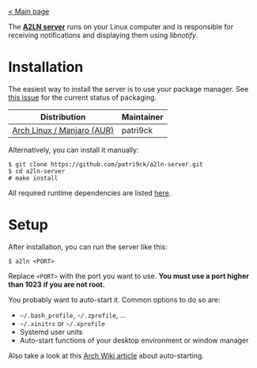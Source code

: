 [< Main page](index.md)

The **[A2LN server](https://github.com/patri9ck/a2ln-server)** runs on your Linux computer and is responsible for receiving notifications and displaying them using _libnotify_.

# Installation
The easiest way to install the server is to use your package manager. See [this issue](https://github.com/patri9ck/a2ln-server/issues/2) for the current status of packaging.

Distribution | Maintainer
------------ | ----------
[Arch Linux / Manjaro (AUR)](https://aur.archlinux.org/packages/a2ln/) | patri9ck

Alternatively, you can install it manually:
```
$ git clone https://github.com/patri9ck/a2ln-server.git
$ cd a2ln-server
# make install
```

All required runtime dependencies are listed [here](https://github.com/patri9ck/a2ln-server/blob/main/requirements.txt).

# Setup
After installation, you can run the server like this:
```
$ a2ln <PORT>
```
Replace `<PORT>` with the port you want to use. **You must use a port higher than 1023 if you are not root.**

You probably want to auto-start it. Common options to do so are:
- `~/.bash_profile`, `~/.zprofile`, ...
- `~/.xinitrc` or `~/.xprofile`
- Systemd user units
- Auto-start functions of your desktop environment or window manager

Also take a look at this [Arch Wiki article](https://wiki.archlinux.org/title/autostarting) about auto-starting.
